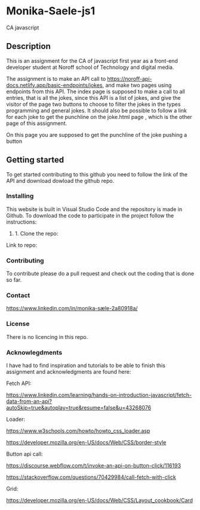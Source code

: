 # Monika-Saele-js1
 CA javascript

<h2>Description</h2>
<p>This is an assignment for the CA of javascript first year as a front-end developer student at Noroff school of Technology and digital media.

The assignment is to make an API call to https://noroff-api-docs.netlify.app/basic-endpoints/jokes, and make two pages using endpoints from this API. The index page is supposed to make a call to all entries, that is all the jokes, since this API is a list of jokes, and give the visitor of the page two buttons to choose to filter the jokes in the types programming and general jokes. It should also be possible to follow a link for each joke to get the punchline on the joke.html page , which is the other page of this assignment.

On this page you are supposed to get the punchline of the joke pushing a button</p>

<h2>Getting started</h2>
<p>To get started contributing to this github you need to follow the link of the API and download dowload the github repo.

<h3>Installing</h3>

<p>This website is built in Visual Studio Code and the repository is made in Github. To download the code to participate in the project follow the instructions:<p>

<ol>

<li>1. Clone the repo:</li>

</ol>

<p>Link to repo: 


<h3>Contributing</h3>

<p>To contribute please do a pull request and check out the coding that is done so far.</p>

<h3>Contact</h3>

<a href="LinkedIn">https://www.linkedin.com/in/monika-sæle-2a80918a/</a> 

<h3>License</h3>

<p>There is no licencing in this repo.</p>

<h3>Acknowlegdments</h3>

I have had to find inspiration and tutorials to be able to finish this assignment and acknowledgments are found here:

Fetch API:

https://www.linkedin.com/learning/hands-on-introduction-javascript/fetch-data-from-an-api?autoSkip=true&autoplay=true&resume=false&u=43268076

Loader:

https://www.w3schools.com/howto/howto_css_loader.asp


https://developer.mozilla.org/en-US/docs/Web/CSS/border-style


Button api call:

https://discourse.webflow.com/t/invoke-an-api-on-button-click/116193

https://stackoverflow.com/questions/70429984/call-fetch-with-click

Grid:

https://developer.mozilla.org/en-US/docs/Web/CSS/Layout_cookbook/Card






